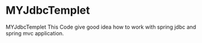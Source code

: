 MYJdbcTemplet
=============

MYJdbcTemplet
This Code give good idea how to work with spring jdbc and spring mvc application.
